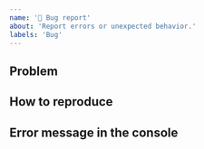 ```yaml
---
name: '🐛 Bug report'
about: 'Report errors or unexpected behavior.'
labels: 'Bug'
---
```


<!--
⚠ Please check existing issues before proceeding.

If needed, test using the latest dev build:
https://github.com/yzhang-gh/vscode-markdown/actions?query=event%3Apush+is%3Asuccess
-->

## Problem
<!--
What went wrong?
Expected behavior?
Your environment (if necessary)?
-->

## How to reproduce

## Error message in the console
<!--
Go to: VS Code's Menu Bar > Help > Toggle Developer Tools.
Then see: Console.
Paste anything suspicious here.
-->
